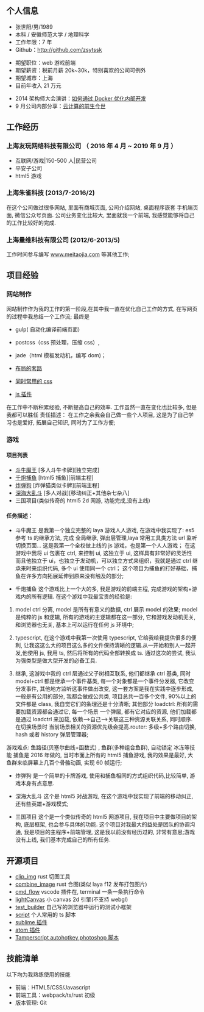 ## 个人信息

- 张世阳/男/1989
- 本科 / 安徽师范大学 / 地理科学
- 工作年限：7 年
- Github：http://github.com/zsytssk

* 期望职位：web 游戏前端
* 期望薪资：税前月薪 20k~30k，特别喜欢的公司可例外
* 期望城市：上海
* 目前年收入 21 万元

- 2014 架构师大会演讲：[如何通过 Docker 优化内部开发](http://ftqq.com)
- 9 月公司内部分享：[云计算的前生今世](http://ftqq.com)

## 工作经历

### 上海友玩网络科技有限公司 （ 2016 年 4 月 ~ 2019 年 9 月 ）

- 互联网/游戏|150-500 人|民营公司
- 平安子公司
- html5 游戏

### 上海朱雀科技 (2013/7-2016/2)

在这个公司做过很多网站, 里面有商城页面, 公司介绍网站, 桌面程序嵌套
手机端页面, 微信公众号页面. 公司业务变化比较大, 里面就我一个前端, 我感觉能够将自己的工作比较好的完成.

### 上海量维科技有限公司 (2012/6-2013/5)

工作时间参与编写 www.meitaojia.com 等其他工作;

## 项目经验

### 网站制作

网站制作作为我的工作的第一阶段,在其中我一直在优化自己工作的方式, 在写网页的过程中我总结一个工作流;
最终是

- gulp( 自动化编译前端页面)
- postcss（css 预处理，压缩 css）,
- jade（html 模板发动机，编写 dom)；

- [布局的套路](https://github.com/zsytssk/common/blob/master/www/dom.md)
- [同时常用的 css](https://github.com/zsytssk/common/blob/master/www/css.md)
- [js 插件](https://github.com/zsytssk/common/tree/master/www/js)

在工作中不断积累经验, 不断提高自己的效率. 工作虽然一直在变化也比较多, 但是我都可以胜任
责任描述： 在工作之余我会自己做一些个人项目, 这是为了自己学习也是爱好, 拓展自己知识, 同时为了工作方便;

### 游戏

#### 项目列表

- [斗牛魔王](http://m.1768.com/?act=game_niuking#/home) [多人斗牛卡牌][独立完成]
- [千炮捕鱼](http://m.1768.com/?act=game_qpby#/hall) [html5 捕鱼][前端主程]
- [炸弹狗](http://m.1768.com/?act=game_explodingdog) [炸弹猫类似卡牌][前端主程]
- [深海大乱斗](http://m.1768.com/?act=game_deepseaglory) [多人对战][移动纠正+其他杂七杂八]
- 三国项目(类似传奇的 html5 2d 网游, 功能完成,没有上线)

#### 任务描述：

- 斗牛魔王 是我第一个独立完整的 laya 游戏人人游戏, 在游戏中我实现了:
  es5 参考 ts 的继承方法, 完成 全局继承, 弹出层管理,laya 常用工具类方法 url 监听切换页面...
  这是我第一个全权做上线的 js 游戏，也是第一个人人游戏；
  在这游戏中我将 ui 包裹在 ctrl, 来控制 ui, 这独立于 ui,
  这样具有非常好的灵活性 而且他独立于 ui，也独立于发动机，可以独立方式来组织，我就是通过 ctrl 继承来时来组织代码, 多个 ui 使用同一个 ctrl；
  这个项目为捕鱼的打好基础，捕鱼在许多方向拓展延伸到原来没有触及的部分;

- 千炮捕鱼 这个游戏比上一个大的多, 我是游戏的前端主程, 完成游戏的架构+游戏内的所有逻辑.
  在这个游戏中我最宝贵的经验是:

1. model ctrl 分离, model 是所有有意义的数据, ctrl 展示 model 的效果;
   model 是纯粹的 js 和逻辑, 所有的游戏的主逻辑都在这一部分, 它和游戏发动机无关, 和浏览器也无关, 基本上可以运行在任何 js 环境中;

2. typescript, 在这个游戏中我第一次使用 typescript, 它给我给我提供很多的便利, 让我这这么大的项目这么多的文件保持清晰的逻辑.从一开始和别人一起开发,他使用 js, 我用 ts, 然后将所有的代码全部转换成 ts. 通过这次的尝试, 我认为强类型是做大型开发的必备工具.

3. 继承, 这游戏中我的 ctrl 层通过父子树相互联系, 他们都继承 ctrl 基类, 同时 model+ctrl 都是继承一个事件基类, 每一个对象都是一个事件分发器, 它改变分发事件, 其他地方监听这事件做出改变, 这一套方案是我在实践中逐步形成, 一般是有公用的部分, 我都会做成公共类, 项目总共一百多个文件, 90%以上的文件都是 class, 我自觉它们的条理还是十分清晰;
   其他部分 loadctrl: 所有的需要加载资源都会通过它, 每一个场景 一个弹层, 都有它对应的资源, 他们加载都是通过 loadctrl 来加载, 依赖-->自己-->关联这三种资源关联关系, 同时顺序. 在切换场景时 当前场景相关的资源优先级会提高.router: 多级+多个路由切换, hash 或者 history 弹层管理器;

游戏难点: 鱼路径(贝塞尔曲线+函数式) , 鱼群(多种组合鱼群), 自动锁定 冰冻等技能
捕鱼是 2016 年做的, 当时市面上所有的 html5 捕鱼游戏, 我的效果是最好, 大鱼群来临屏幕上几百个骨骼动画, 实现 60 帧运行;

- 炸弹狗 是一个简单的卡牌游戏, 使用和捕鱼相同的方式组织代码,比较简单, 游戏本身有点意思.

- 深海大乱斗 这个是 html5 对战游戏, 在这个游戏中我实现了前端的移动纠正, 还有些英雄+游戏模式;

- 三国项目
  这个是一个类似传奇的 html5 网游项目, 我在项目中主要做项目的架构, 底层框架, 也会参与具体的功能. 这个项目对我最大的益处是团队的协调沟通, 我是项目的主程序+前端管理, 这是我以前没有经历过的, 非常有意思;游戏没有上线, 我们基本完成自己的所有任务.

## 开源项目

- [clip_img](https://github.com/zsytssk/clip_img) rust 切图工具
- [combine_image](https://github.com/zsytssk/combine_image) rust 合图(类似 laya f12 发布打包图片)
- [cmd_flow](https://github.com/zsytssk/cmd_flow) vscode 插件在, terminal 一条一条执行命令
- [lightCanvas](https://github.com/zsytssk/test/tree/master/canvasTest/lightCanvas) 小 canvas 2d 引擎(不支持 webgl)
- [test_builder](https://github.com/zsytssk/test_builder) 自己写的浏览器中运行的测试小框架
- [script](https://github.com/zsytssk/script) 个人常用的 ts 脚本
- [sublime 插件](https://packagecontrol.io/packages/QuickOpen;)
- [atom 插件](https://atom.io/users/zsytssk)
- [Tamperscript autohotkey photoshop 脚本](https://github.com/zsytssk/common)

## 技能清单

以下均为我熟练使用的技能

- 前端：HTML5/CSS/Javascript
- 前端工具：webpack/ts/rust 初级
- 版本管理: Git
